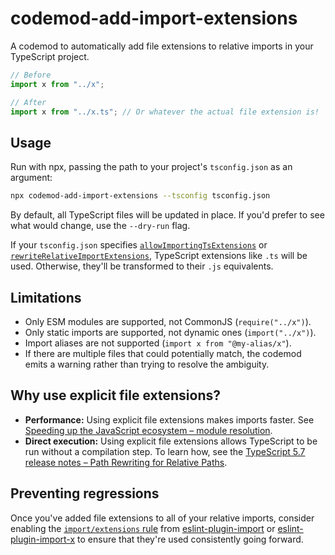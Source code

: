 # codemod-add-import-extensions

A codemod to automatically add file extensions to relative imports in your TypeScript project.

```ts
// Before
import x from "../x";

// After
import x from "../x.ts"; // Or whatever the actual file extension is!
```

## Usage

Run with npx, passing the path to your project's `tsconfig.json` as an argument:

```sh
npx codemod-add-import-extensions --tsconfig tsconfig.json
```

By default, all TypeScript files will be updated in place. If you'd prefer to see what would change, use the `--dry-run` flag.

If your `tsconfig.json` specifies [`allowImportingTsExtensions`](https://www.typescriptlang.org/tsconfig/#allowImportingTsExtensions) or [`rewriteRelativeImportExtensions`](https://www.typescriptlang.org/tsconfig/#rewriteRelativeImportExtensions), TypeScript extensions like `.ts` will be used. Otherwise, they'll be transformed to their `.js` equivalents.

## Limitations

- Only ESM modules are supported, not CommonJS (`require("../x")`).
- Only static imports are supported, not dynamic ones (`import("../x")`).
- Import aliases are not supported (`import x from "@my-alias/x"`).
- If there are multiple files that could potentially match, the codemod emits a warning rather than trying to resolve the ambiguity.

## Why use explicit file extensions?

- **Performance:** Using explicit file extensions makes imports faster. See [Speeding up the JavaScript ecosystem – module resolution](https://marvinh.dev/blog/speeding-up-javascript-ecosystem-part-2/).
- **Direct execution:** Using explicit file extensions allows TypeScript to be run without a compilation step. To learn how, see the [TypeScript 5.7 release notes – Path Rewriting for Relative Paths](https://devblogs.microsoft.com/typescript/announcing-typescript-5-7/#path-rewriting-for-relative-paths).

## Preventing regressions

Once you've added file extensions to all of your relative imports, consider enabling the [`import/extensions` rule](https://github.com/import-js/eslint-plugin-import/blob/main/docs/rules/extensions.md) from [eslint-plugin-import](https://github.com/import-js/eslint-plugin-import) or [eslint-plugin-import-x](https://github.com/un-ts/eslint-plugin-import-x) to ensure that they're used consistently going forward.
